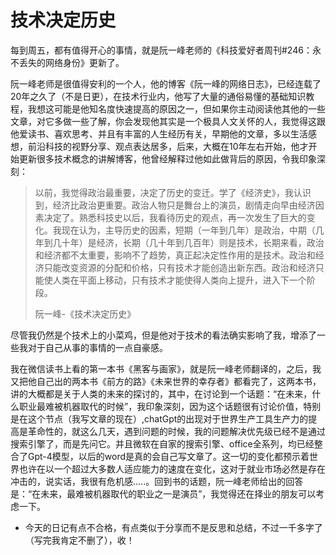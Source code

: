 # 技术决定历史
每到周五，都有值得开心的事情，就是阮一峰老师的《科技爱好者周刊#246：永不丢失的网络身份》更新了。

阮一峰老师是很值得安利的一个人，他的博客《阮一峰的网络日志》，已经连载了20年之久了（不是日更），在技术行业内，他写了大量的通俗易懂的基础知识教程，我想这可能是他知名度快速提高的原因之一，但如果你主动阅读他其他的一些文章，对它多做一些了解，你会发现他其实是一个极具人文关怀的人，我觉得这跟他爱读书、喜欢思考、并且有丰富的人生经历有关，早期他的文章，多以生活感想，前沿科技的视野分享、观点表达居多，后来，大概在10年左右开始，他才开始更新很多技术概念的讲解博客，他曾经解释过他如此做背后的原因，令我印象深刻：

>以前，我觉得政治最重要，决定了历史的变迁。学了《经济史》，我认识到，经济比政治更重要。政治人物只是舞台上的演员，剧情走向早由经济因素决定了。熟悉科技史以后，我看待历史的观点，再一次发生了巨大的变化。我现在认为，主导历史的因素，短期（一年到几年）是政治，中期（几年到几十年）是经济，长期（几十年到几百年）则是技术，长期来看，政治和经济都不太重要，影响不了趋势，真正起决定性作用的是技术。政治和经济只能改变资源的分配和价格，只有技术才能创造出新东西。政治和经济只能使人类在平面上移动，只有技术才能使得人类向上提升，进入下一个阶段。
>
>阮一峰-《技术决定历史》

尽管我仍然是个技术上的小菜鸡，但是他对于技术的看法确实影响了我，增添了一些我对于自己从事的事情的一点自豪感。

我在微信读书上看的第一本书《黑客与画家》，就是阮一峰老师翻译的，之后，我又把他自己出的两本书《前方的路》《未来世界的幸存者》都看完了，这两本书，讲的大概都是关于人类的未来的探讨的，其中，在讨论到一个话题：“在未来，什么职业最难被机器取代的时候”，我印象深刻，因为这个话题很有讨论价值，特别是在这个节点（我写文章的现在）,chatGpt的出现对于世界生产工具生产力的提高是革命性的，就这么几天，遇到问题的时候，我的问题解决优先级已经不是通过搜索引擎了，而是先问它。并且微软在自家的搜索引擎、office全系列，均已经整合了Gpt-4模型，以后的word是真的会自己写文章了。这一切的变化都预示着世界也许在以一个超过大多数人适应能力的速度在变化，这对于就业市场必然是存在冲击的，说实话，我很有危机感.....。回到书的话题，阮一峰老师给出的回答是：“在未来，最难被机器取代的职业之一是演员”，我觉得还在择业的朋友可以考虑一下。

* 今天的日记有点不合格，有点类似于分享而不是反思和总结，不过一千多字了（写完我肯定不删了），收！